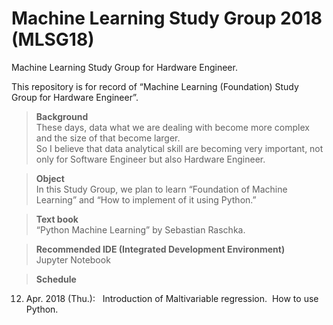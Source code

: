 # Machine Learning Study Group 2018 (MLSG18)
Machine Learning Study Group for Hardware Engineer.  
  
This repository is for record of “Machine Learning (Foundation) Study Group for Hardware Engineer”.  

>**Background**  
These days, data what we are dealing with become more complex and the size of that become larger.  
So I believe that data analytical skill are becoming very important, not only for Software Engineer but also Hardware Engineer.  

>**Object**  
In this Study Group, we plan to learn “Foundation of Machine Learning” and “How to implement of it using Python.”  

>**Text book**  
“Python Machine Learning” by Sebastian Raschka.  

>**Recommended IDE (Integrated Development Environment)**  
Jupyter Notebook  
  
>**Schedule**
12. Apr. 2018 (Thu.):   
  Introduction of Maltivariable regression.
  How to use Python.

